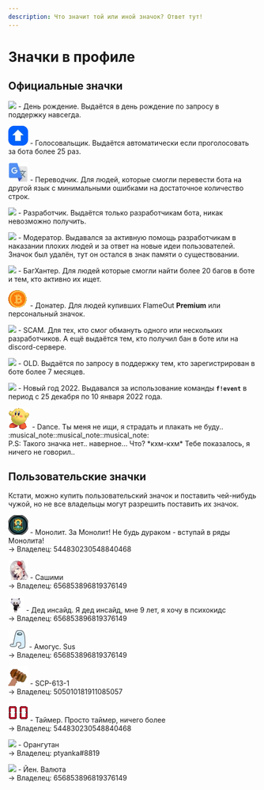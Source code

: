 ```yaml
---
description: Что значит той или иной значок? Ответ тут!
---
```


# Значки в профиле

## Официальные значки

![](../.gitbook/assets/https\_\_\_discord.com\_assets\_496cd7d4bfc59cdf6cd8a3285b42b576.svg-0.svg) - День рождение. Выдаётся в день рождение по запросу в поддержку навсегда.

![](../.gitbook/assets/840537983060017172.webp) - Голосовальщик. Выдаётся автоматически если проголосовать за бота более 25 раз.

![](../.gitbook/assets/849290020950245458.webp) - Переводчик. Для людей, которые смогли перевести бота на другой язык с минимальными ошибками на достаточное количество строк.

![](../.gitbook/assets/https\_\_\_discord.com\_assets\_509dd485f6269e2521955120f3e8f0ef.svg-0.svg) - Разработчик. Выдаётся только разработчикам бота, никак невозможно получить.

![](../.gitbook/assets/https\_\_\_discord.com\_assets\_770955b283a8a3d1cfd221f70dc0e6ee.svg-0.svg) - Модератор. Выдавался за активную помощь разработчикам в наказании плохих людей и за ответ на новые идеи пользователей. Значок был удалён, тут он остался в знак памяти о существовании.

![](../.gitbook/assets/https\_\_\_discord.com\_assets\_370f5af37229902609dec50690ec5f99.svg-0.svg) - БагХантер. Для людей которые смогли найти более 20 багов в боте и тем, кто активно их ищет.&#x20;

![](<../.gitbook/assets/823500862215028758 (1).gif>) - Донатер. Для людей купивших FlameOut **Premium** или персональный значок.

![](../.gitbook/assets/https\_\_\_discord.com\_assets\_0d9e341a5ff1e9d55e691cc7d86f05bd.svg-0.svg) - SCAM. Для тех, кто смог обмануть одного или нескольких разработчиков. А ещё выдаётся тем, кто получил бан в боте или на discord-сервере.

![](../.gitbook/assets/https\_\_\_discord.com\_assets\_ffa92fc2c8f0a781d5ae9ffbecefa054.svg-0.svg) - OLD. Выдаётся по запросу в поддержку тем, кто зарегистрирован в боте более 7 месяцев.

![](../.gitbook/assets/https\_\_\_discord.com\_assets\_2f5331445a4647af2bb317862b38502a.svg-0.svg) - Новый год 2022. Выдавался за использование команды **`f!event`** в период с 25 декабря по 10 января 2022 года.

![](../.gitbook/assets/960951684186652743.gif) - Dance. Ты меня не ищи, я страдать и плакать не буду.. :musical\_note::musical\_note::musical\_note:\
P.S: Такого значка нет.. наверное... Что? \*кхм-кхм\* Тебе показалось, я ничего не говорил..

## Пользовательские значки

Кстати, можно купить пользовательский значок и поставить чей-нибудь чужой, но не все владельцы могут разрешить поставить их значок.

![](../.gitbook/assets/957626031215353896.webp) - Монолит. За Монолит! Не будь дураком - вступай в ряды Монолита!\
\-> Владелец: 544830230548840468

![](../.gitbook/assets/921833706493214750.webp) - Сашими\
\-> Владелец: 656853896819376149

![](../.gitbook/assets/921833729985511454.gif) - Дед инсайд. Я дед инсайд, мне 9 лет, я хочу в психокидс\
\-> Владелец: 656853896819376149

![](../.gitbook/assets/921838156276449320.webp) - Амогус. Sus\
\-> Владелец: 656853896819376149

![](../.gitbook/assets/945705723973738506.webp) - SCP-613-1\
\-> Владелец: 505010181911085057

![](../.gitbook/assets/957622573234004058.gif) - Таймер. Просто таймер, ничего более\
\-> Владелец: 544830230548840468

![](../.gitbook/assets/https\_\_\_discord.com\_assets\_70e2c1bb3d82f6e009d3aaa6d72b8fc2.svg-0.svg) - Орангутан\
\-> Владелец: ptyanka#8819

![](<../.gitbook/assets/https\_\_\_discord.com\_assets\_24f893169104e65cf4e3dfb1d817d078.svg-0 (1).svg>) - Йен. Валюта\
\-> Владелец: 656853896819376149
